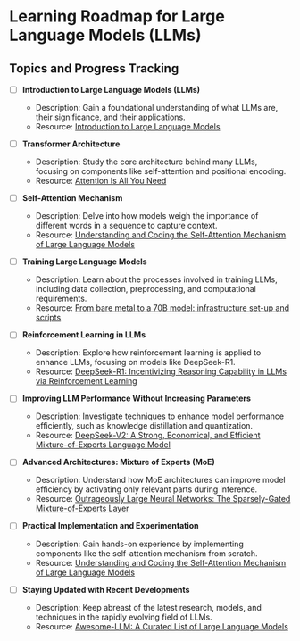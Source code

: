 # Learning Roadmap for Large Language Models (LLMs)

## Topics and Progress Tracking

- [ ] **Introduction to Large Language Models (LLMs)**
  - Description: Gain a foundational understanding of what LLMs are, their significance, and their applications.
  - Resource: [Introduction to Large Language Models](https://developers.google.com/machine-learning/resources/intro-llms)

- [ ] **Transformer Architecture**
  - Description: Study the core architecture behind many LLMs, focusing on components like self-attention and positional encoding.
  - Resource: [Attention Is All You Need](https://arxiv.org/abs/1706.03762)

- [ ] **Self-Attention Mechanism**
  - Description: Delve into how models weigh the importance of different words in a sequence to capture context.
  - Resource: [Understanding and Coding the Self-Attention Mechanism of Large Language Models](https://sebastianraschka.com/blog/2023/self-attention-from-scratch.html)

- [ ] **Training Large Language Models**
  - Description: Learn about the processes involved in training LLMs, including data collection, preprocessing, and computational requirements.
  - Resource: [From bare metal to a 70B model: infrastructure set-up and scripts](https://github.com/facebookresearch/metaseq/tree/main/projects/OPT/chronicles)

- [ ] **Reinforcement Learning in LLMs**
  - Description: Explore how reinforcement learning is applied to enhance LLMs, focusing on models like DeepSeek-R1.
  - Resource: [DeepSeek-R1: Incentivizing Reasoning Capability in LLMs via Reinforcement Learning](https://arxiv.org/abs/2501.12948)

- [ ] **Improving LLM Performance Without Increasing Parameters**
  - Description: Investigate techniques to enhance model performance efficiently, such as knowledge distillation and quantization.
  - Resource: [DeepSeek-V2: A Strong, Economical, and Efficient Mixture-of-Experts Language Model](https://arxiv.org/abs/2405.04434)

- [ ] **Advanced Architectures: Mixture of Experts (MoE)**
  - Description: Understand how MoE architectures can improve model efficiency by activating only relevant parts during inference.
  - Resource: [Outrageously Large Neural Networks: The Sparsely-Gated Mixture-of-Experts Layer](https://arxiv.org/abs/1701.06538)

- [ ] **Practical Implementation and Experimentation**
  - Description: Gain hands-on experience by implementing components like the self-attention mechanism from scratch.
  - Resource: [Understanding and Coding the Self-Attention Mechanism of Large Language Models](https://sebastianraschka.com/blog/2023/self-attention-from-scratch.html)

- [ ] **Staying Updated with Recent Developments**
  - Description: Keep abreast of the latest research, models, and techniques in the rapidly evolving field of LLMs.
  - Resource: [Awesome-LLM: A Curated List of Large Language Models](https://github.com/Hannibal046/Awesome-LLM)
